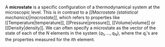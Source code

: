 A **microstate** is a specific configuration of a thermodynamical system at the microscopic level. This is in contrast to a *[[Macrostate (statistical mechanics)|macrostate]]*, which refers to properties like [[Temperature|temperature]], [[Pressure|pressure]], [[Volume|volume]] or [[Density|density]]. We can often specify a microstate as the vector of the state of each of the $N$ elements in the system $(q_1,...,q_N)$, where the $q_i$'s are the properties measured for the $i$th element.